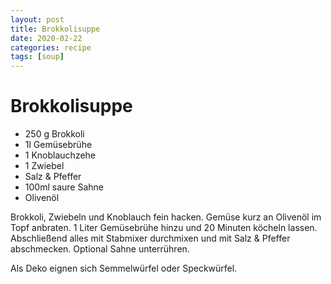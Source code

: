 ```yaml
---
layout: post
title: Brokkolisuppe
date: 2020-02-22
categories: recipe
tags: [soup]
---
```

# Brokkolisuppe

- 250 g Brokkoli
- 1l Gemüsebrühe
- 1 Knoblauchzehe
- 1 Zwiebel
- Salz & Pfeffer
- 100ml saure Sahne
- Olivenöl

Brokkoli, Zwiebeln und Knoblauch fein hacken.
Gemüse kurz an Olivenöl im Topf anbraten.
1 Liter Gemüsebrühe hinzu und 20 Minuten köcheln lassen.
Abschließend alles mit Stabmixer durchmixen und mit Salz & Pfeffer abschmecken.
Optional Sahne unterrühren.

Als Deko eignen sich Semmelwürfel oder Speckwürfel.
